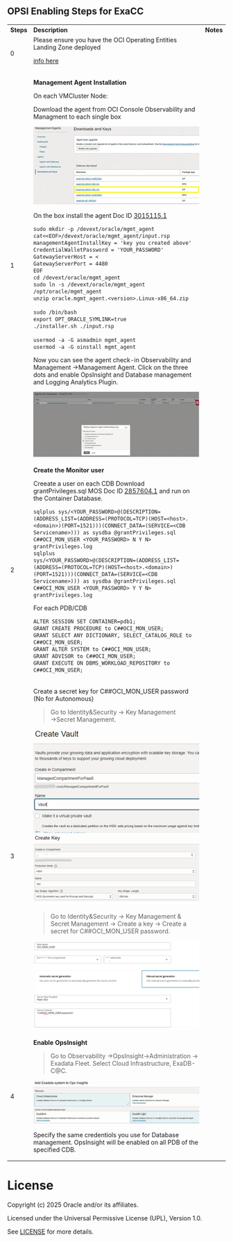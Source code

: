 ## **OPSI Enabling Steps for ExaCC**


<table>
<tbody>
<tr>
<th align="left">Steps</th>
<th align="left">Description</th>
<th align="left">Notes</th>
</tr>
<tr>

<td align="left">0</td>
<td align="left">
Please ensure you have the OCI Operating Entities Landing Zone deployed 

 [info here](https://github.com/oracle-devrel/technology-engineering/tree/main/landing-zones)

<td align="left"> 
</td>
</tr>
<tr>

<td align="left" >1</td>
<td align="left">

__Management Agent Installation__

On each VMCluster Node:


Download the agent from OCI Console Observability and Managment to each single box

<img src="./images/OPSI_ExaCC_1.png">

On the box install the agent Doc ID [3015115.1](https://support.oracle.com/epmos/faces/DocumentDisplay?id=3015115.1)

```
sudo mkdir -p /devext/oracle/mgmt_agent
cat<<EOF>/devext/oracle/mgmt_agent/input.rsp
managementAgentInstallKey = 'key you created above'
CredentialWalletPassword = 'YOUR_PASSWORD'
GatewayServerHost = <
GatewayServerPort = 4480
EOF
cd /devext/oracle/mgmt_agent
sudo ln -s /devext/oracle/mgmt_agent /opt/oracle/mgmt_agent
unzip oracle.mgmt_agent.<version>.Linux-x86_64.zip

sudo /bin/bash
export OPT_ORACLE_SYMLINK=true
./installer.sh ./input.rsp

usermod -a -G asmadmin mgmt_agent
usermod -a -G oinstall mgmt_agent
```
Now you can see the agent check-in Observability and Management →Management Agent. Click on the three dots and enable OpsInsight and Database management and Logging Analytics Plugin.

<img src="./images/OPSI_ExaCC_2.png"> 

</td>
<td align="left"> 


</td>
</tr>

<tr>
<td align="left" rowspan="2" >2</td>


<td align="left">

__Create the Monitor user__

Creeate a user on each CDB
Download grantPrivileges.sql MOS Doc ID [2857604.1](https://support.oracle.com/epmos/faces/DocumentDisplay?id=2857604.1) and run on the Container Database.
```
sqlplus sys/<YOUR_PASSWORD>@(DESCRIPTION=(ADDRESS_LIST=(ADDRESS=(PROTOCOL=TCP)(HOST=<host>.<domain>)(PORT=1521)))(CONNECT_DATA=(SERVICE=<CDB Servicename>))) as sysdba @grantPrivileges.sql C##OCI_MON_USER <YOUR_PASSWORD> N Y N> grantPrivileges.log
sqlplus 
sys/<YOUR_PASSWORD>@(DESCRIPTION=(ADDRESS_LIST=(ADDRESS=(PROTOCOL=TCP)(HOST=<host>.<domain>)(PORT=1521)))(CONNECT_DATA=(SERVICE=<CDB Servicename>))) as sysdba @grantPrivileges.sql C##OCI_MON_USER <YOUR_PASSWORD> Y Y N> grantPrivileges.log
```
For each PDB/CDB
```
ALTER SESSION SET CONTAINER=pdb1;
GRANT CREATE PROCEDURE to C##OCI_MON_USER;
GRANT SELECT ANY DICTIONARY, SELECT_CATALOG_ROLE to C##OCI_MON_USER;
GRANT ALTER SYSTEM to C##OCI_MON_USER;
GRANT ADVISOR to C##OCI_MON_USER;
GRANT EXECUTE ON DBMS_WORKLOAD_REPOSITORY to C##OCI_MON_USER;
```
</td>  

</td>
</tr>

<tr>


</td>      
</tr>



<td align="left">3</td>
<td align="left">

Create a secret key for C##OCI_MON_USER password (No for Autonomous)
>Go to Identity&Security → Key Management →Secret Management.

<img src="./images/OPSI_ExaCC_3.png">
<img src="./images/OPSI_ExaCC_4.png">

>Go to Identity&Security → Key Management & Secret Management → Create a key → Create a secret for C##OCI_MON_USER password.

<img src="./images/OPSI_ExaCC_5.png">

</td>
<td align="left">


</td>
</tr>

<td align="left">4</td>
<td align="left">

__Enable OpsInsight__
>Go to Observability →OpsInsight→Administration → Exadata Fleet. Select Cloud Infrastructure, ExaDB-C@C.
<img src="./images/OPSI_ExaCC_6.png">

Specify the same credentiols you use for Database management. OpsInsight will be enabled on all PDB of the specified CDB.

</td>
<td align="left">

</td>
</tr> 



<tr>

</td>
</tr> 
 
</tbody>
</table>



# License <!-- omit from toc -->

Copyright (c) 2025 Oracle and/or its affiliates.

Licensed under the Universal Permissive License (UPL), Version 1.0.

See [LICENSE](/LICENSE) for more details.
